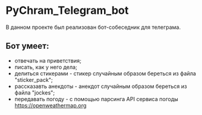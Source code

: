# PyChram_Telegram_bot

В данном проекте был реализован бот-собеседник для телеграма.

## Бот умеет:
- отвечать на приветствия;
- писать, как у него дела;
- делиться стикерами - стикер случайным образом береться из файла "sticker_pack";
- рассказавть анекдоты - анекдот случайным образом береться из файла "jockes";
- передавать погоду - с помощью парсинга API сервиса погоды https://openweathermap.org

